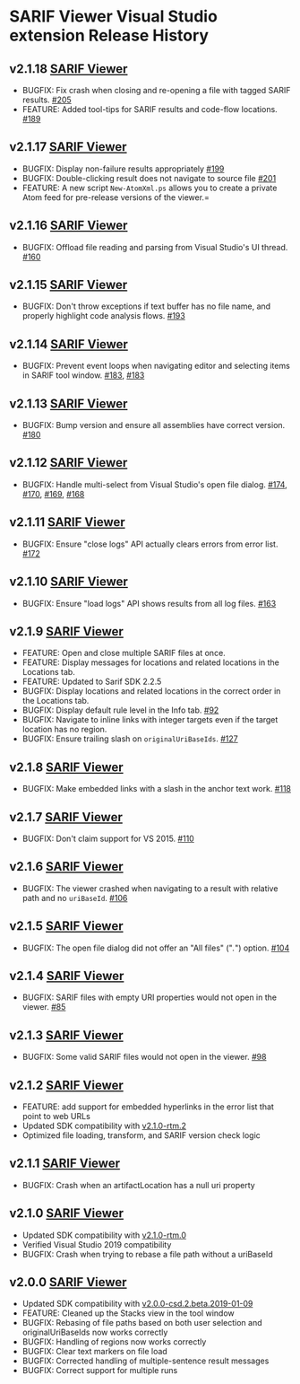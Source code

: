 # SARIF Viewer Visual Studio extension Release History
## **v2.1.18** [SARIF Viewer](https://marketplace.visualstudio.com/items?itemName=WDGIS.MicrosoftSarifViewer)
* BUGFIX: Fix crash when closing and re-opening a file with tagged SARIF results. [#205](https://github.com/microsoft/sarif-visualstudio-extension/issues/205)
* FEATURE: Added tool-tips for SARIF results and code-flow locations. [#189](https://github.com/microsoft/sarif-visualstudio-extension/issues/189)

## **v2.1.17** [SARIF Viewer](https://marketplace.visualstudio.com/items?itemName=WDGIS.MicrosoftSarifViewer)
* BUGFIX: Display non-failure results appropriately [#199](https://github.com/microsoft/sarif-visualstudio-extension/issues/199)
* BUGFIX: Double-clicking result does not navigate to source file [#201](https://github.com/microsoft/sarif-visualstudio-extension/issues/201)
* FEATURE: A new script `New-AtomXml.ps` allows you to create a private Atom feed for pre-release versions of the viewer.=

## **v2.1.16** [SARIF Viewer](https://marketplace.visualstudio.com/items?itemName=WDGIS.MicrosoftSarifViewer)
* BUGFIX: Offload file reading and parsing from Visual Studio's UI thread. [#160](https://github.com/microsoft/sarif-visualstudio-extension/issues/160)

## **v2.1.15** [SARIF Viewer](https://marketplace.visualstudio.com/items?itemName=WDGIS.MicrosoftSarifViewer)
* BUGFIX: Don't throw exceptions if text buffer has no file name, and properly highlight code analysis flows. [#193](https://github.com/microsoft/sarif-visualstudio-extension/issues/193)

## **v2.1.14** [SARIF Viewer](https://marketplace.visualstudio.com/items?itemName=WDGIS.MicrosoftSarifViewer)
* BUGFIX: Prevent event loops when navigating editor and selecting items in SARIF tool window. [#183](https://github.com/microsoft/sarif-visualstudio-extension/issues/185), [#183](https://github.com/microsoft/sarif-visualstudio-extension/issues/185)

## **v2.1.13** [SARIF Viewer](https://marketplace.visualstudio.com/items?itemName=WDGIS.MicrosoftSarifViewer)
* BUGFIX: Bump version and ensure all assemblies have correct version. [#180](https://github.com/microsoft/sarif-visualstudio-extension/issues/180)

## **v2.1.12** [SARIF Viewer](https://marketplace.visualstudio.com/items?itemName=WDGIS.MicrosoftSarifViewer)
* BUGFIX: Handle multi-select from Visual Studio's open file dialog. [#174](https://github.com/microsoft/sarif-visualstudio-extension/issues/174), [#170](https://github.com/microsoft/sarif-visualstudio-extension/issues/170), [#169](https://github.com/microsoft/sarif-visualstudio-extension/issues/169), [#168](https://github.com/microsoft/sarif-visualstudio-extension/issues/168)

## **v2.1.11** [SARIF Viewer](https://marketplace.visualstudio.com/items?itemName=WDGIS.MicrosoftSarifViewer)
* BUGFIX: Ensure "close logs" API actually clears errors from error list. [#172](https://github.com/microsoft/sarif-visualstudio-extension/issues/172)

## **v2.1.10** [SARIF Viewer](https://marketplace.visualstudio.com/items?itemName=WDGIS.MicrosoftSarifViewer)
* BUGFIX: Ensure "load logs" API shows results from all log files. [#163](https://github.com/microsoft/sarif-visualstudio-extension/issues/163)

## **v2.1.9** [SARIF Viewer](https://marketplace.visualstudio.com/items?itemName=WDGIS.MicrosoftSarifViewer)
* FEATURE: Open and close multiple SARIF files at once.
* FEATURE: Display messages for locations and related locations in the Locations tab.
* FEATURE: Updated to Sarif SDK 2.2.5
* BUGFIX: Display locations and related locations in the correct order in the Locations tab.
* BUGFIX: Display default rule level in the Info tab. [#92](https://github.com/microsoft/sarif-visualstudio-extension/issues/92)
* BUGFIX: Navigate to inline links with integer targets even if the target location has no region.
* BUGFIX: Ensure trailing slash on `originalUriBaseIds`. [#127](https://github.com/microsoft/sarif-visualstudio-extension/issues/127)

## **v2.1.8** [SARIF Viewer](https://marketplace.visualstudio.com/items?itemName=WDGIS.MicrosoftSarifViewer)
* BUGFIX: Make embedded links with a slash in the anchor text work. [#118](https://github.com/microsoft/sarif-visualstudio-extension/issues/118)

## **v2.1.7** [SARIF Viewer](https://marketplace.visualstudio.com/items?itemName=WDGIS.MicrosoftSarifViewer)
* BUGFIX: Don't claim support for VS 2015. [#110](https://github.com/microsoft/sarif-visualstudio-extension/issues/110)

## **v2.1.6** [SARIF Viewer](https://marketplace.visualstudio.com/items?itemName=WDGIS.MicrosoftSarifViewer)
* BUGFIX: The viewer crashed when navigating to a result with relative path and no `uriBaseId`. [#106](https://github.com/microsoft/sarif-visualstudio-extension/issues/106)

## **v2.1.5** [SARIF Viewer](https://marketplace.visualstudio.com/items?itemName=WDGIS.MicrosoftSarifViewer)
* BUGFIX: The open file dialog did not offer an "All files" ("*.*") option. [#104](https://github.com/microsoft/sarif-visualstudio-extension/issues/104)

## **v2.1.4** [SARIF Viewer](https://marketplace.visualstudio.com/items?itemName=WDGIS.MicrosoftSarifViewer)
* BUGFIX: SARIF files with empty URI properties would not open in the viewer. [#85](https://github.com/microsoft/sarif-visualstudio-extension/issues/85)

## **v2.1.3** [SARIF Viewer](https://marketplace.visualstudio.com/items?itemName=WDGIS.MicrosoftSarifViewer)
* BUGFIX: Some valid SARIF files would not open in the viewer. [#98](https://github.com/microsoft/sarif-visualstudio-extension/issues/98)

## **v2.1.2** [SARIF Viewer](https://marketplace.visualstudio.com/items?itemName=WDGIS.MicrosoftSarifViewer)
* FEATURE: add support for embedded hyperlinks in the error list that point to web URLs
* Updated SDK compatibility with [v2.1.0-rtm.2](https://www.nuget.org/packages/Sarif.Sdk/2.1.2)
* Optimized file loading, transform, and SARIF version check logic

## **v2.1.1** [SARIF Viewer](https://marketplace.visualstudio.com/items?itemName=WDGIS.MicrosoftSarifViewer)
* BUGFIX: Crash when an artifactLocation has a null uri property

## **v2.1.0** [SARIF Viewer](https://marketplace.visualstudio.com/items?itemName=WDGIS.MicrosoftSarifViewer)
* Updated SDK compatibility with [v2.1.0-rtm.0](https://www.nuget.org/packages/Sarif.Sdk/2.1.0)
* Verified Visual Studio 2019 compatibility
* BUGFIX: Crash when trying to rebase a file path without a uriBaseId

## **v2.0.0** [SARIF Viewer](https://marketplace.visualstudio.com/items?itemName=WDGIS.MicrosoftSarifViewer)
* Updated SDK compatibility with [v2.0.0-csd.2.beta.2019-01-09](https://www.nuget.org/packages/Sarif.Sdk/2.0.0-csd.2.beta.2019-01-09)
* FEATURE: Cleaned up the Stacks view in the tool window
* BUGFIX: Rebasing of file paths based on both user selection and originalUriBaseIds now works correctly
* BUGFIX: Handling of regions now works correctly
* BUGFIX: Clear text markers on file load
* BUGFIX: Corrected handling of multiple-sentence result messages
* BUGFIX: Correct support for multiple runs
